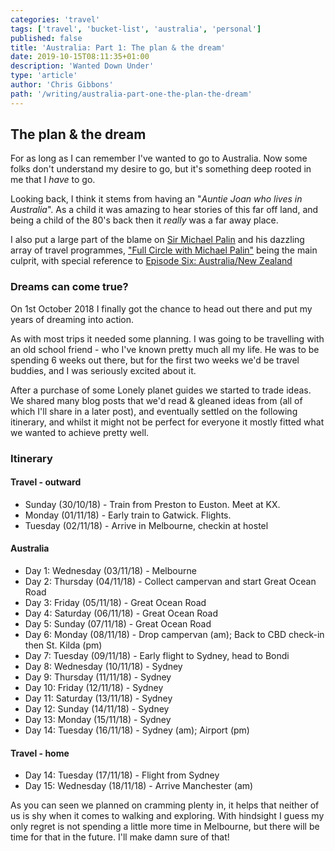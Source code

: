 ```yaml
---
categories: 'travel'
tags: ['travel', 'bucket-list', 'australia', 'personal']
published: false
title: 'Australia: Part 1: The plan & the dream'
date: 2019-10-15T08:11:35+01:00
description: 'Wanted Down Under'
type: 'article'
author: 'Chris Gibbons'
path: '/writing/australia-part-one-the-plan-the-dream'
---
```


## The plan &amp; the dream

For as long as I can remember I've wanted to go to Australia. Now some folks don't understand my desire to go, but it's something deep rooted in me that I _have_ to go.

Looking back, I think it stems from having an "_Auntie Joan who lives in Australia_". As a child it was amazing to hear stories of this far off land, and being a child of the 80's back then it _really_ was a far away place.

I also put a large part of the blame on [Sir Michael Palin](https://en.wikipedia.org/wiki/Michael_Palin) and his dazzling array of travel programmes, ["Full Circle with Michael Palin"](https://en.wikipedia.org/wiki/Full_Circle_with_Michael_Palin) being the main culprit, with special reference to [Episode Six: Australia/New Zealand](https://en.wikipedia.org/wiki/Full_Circle_with_Michael_Palin#Episode_Six:_Australia/New_Zealand)

### Dreams can come true?

On 1st October 2018 I finally got the chance to head out there and put my years of dreaming into action.

As with most trips it needed some planning. I was going to be travelling with an old school friend - who I've known pretty much all my life. He was to be spending 6 weeks out there, but for the first two weeks we'd be travel buddies, and I was seriously excited about it.

After a purchase of some Lonely planet guides we started to trade ideas. We shared many blog posts that we'd read & gleaned ideas from (all of which I'll share in a later post), and eventually settled on the following itinerary, and whilst it might not be perfect for everyone it mostly fitted what we wanted to achieve pretty well.

### Itinerary

#### Travel - outward

* Sunday (30/10/18) - Train from Preston to Euston. Meet at KX.
* Monday (01/11/18) - Early train to Gatwick. Flights.
* Tuesday (02/11/18) - Arrive in Melbourne, checkin at hostel

#### Australia

* Day 1: Wednesday (03/11/18) - Melbourne
* Day 2: Thursday (04/11/18) - Collect campervan and start Great Ocean Road
* Day 3: Friday (05/11/18) - Great Ocean Road
* Day 4: Saturday (06/11/18) - Great Ocean Road
* Day 5: Sunday (07/11/18) - Great Ocean Road
* Day 6: Monday (08/11/18) - Drop campervan (am); Back to CBD check-in then St. Kilda (pm)
* Day 7: Tuesday (09/11/18) - Early flight to Sydney, head to Bondi
* Day 8: Wednesday (10/11/18) - Sydney
* Day 9: Thursday (11/11/18) - Sydney
* Day 10: Friday (12/11/18) - Sydney
* Day 11: Saturday (13/11/18) - Sydney
* Day 12: Sunday (14/11/18) - Sydney
* Day 13: Monday (15/11/18) - Sydney
* Day 14: Tuesday (16/11/18) - Sydney (am); Airport (pm)

#### Travel - home

* Day 14: Tuesday (17/11/18) - Flight from Sydney
* Day 15: Wednesday (18/11/18) - Arrive Manchester (am)

As you can seen we planned on cramming plenty in, it helps that neither of us is shy when it comes to walking and exploring. With hindsight I guess my only regret is not spending a little more time in Melbourne, but there will be time for that in the future. I'll make damn sure of that!
